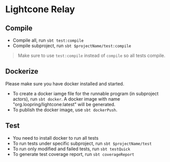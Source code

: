 # Lightcone Relay

## Compile

* Compile all, run `sbt test:compile`
* Compile subproject, run `sbt $projectName/test:compile`
> Make sure to use `test:compile` instead of `compile` so all tests compile.

## Dockerize

Please make sure you have docker installed and started.
* To create a docker iamge file for the runnable program (in subproject actors), run `sbt docker`. A docker image with name "org.loopring/lightcone:latest" will be generated.
* To publish the docker image, use `sbt dockerPush`.


## Test
* You need to install docker to run all tests
* To run tests under specific subproject, run `sbt $projectName/test`
* To run only modified and failed tests, run `sbt testQuick`
* To generate test coverage report, run `sbt coverageReport`

